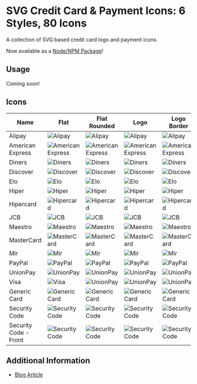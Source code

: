# SVG Credit Card & Payment Icons: 6 Styles, 80 Icons

A collection of SVG based credit card logo and payment icons.

Now available as a [Node/NPM Package](https://github.com/aaronfagan/svg-credit-card-payment-icons/pkgs/npm/ccicons)!

## Usage
Coming soon!

## Icons

| Name                  | Flat                                                                                                       | Flat Rounded                                                                                                       | Logo                                                                                                       | Logo Border                                                                                                       | Mono                                                                                                       | Mono Outline                                                                                                       |
| --------------------- | ---------------------------------------------------------------------------------------------------------- | ------------------------------------------------------------------------------------------------------------------ | ---------------------------------------------------------------------------------------------------------- | ----------------------------------------------------------------------------------------------------------------- | ---------------------------------------------------------------------------------------------------------- | ------------------------------------------------------------------------------------------------------------------ |
| Alipay                | ![Alipay](https://github.com/aaronfagan/svg-credit-card-payment-icons/raw/main/flat/alipay.svg)            | ![Alipay](https://github.com/aaronfagan/svg-credit-card-payment-icons/raw/main/flat-rounded/alipay.svg)            | ![Alipay](https://github.com/aaronfagan/svg-credit-card-payment-icons/raw/main/logo/alipay.svg)            | ![Alipay](https://github.com/aaronfagan/svg-credit-card-payment-icons/raw/main/logo-border/alipay.svg)            | ![Alipay](https://github.com/aaronfagan/svg-credit-card-payment-icons/raw/main/mono/alipay.svg)            | ![Alipay](https://github.com/aaronfagan/svg-credit-card-payment-icons/raw/main/mono-outline/alipay.svg)            |
| American Express      | ![American Express](https://github.com/aaronfagan/svg-credit-card-payment-icons/raw/main/flat/amex.svg)    | ![American Express](https://github.com/aaronfagan/svg-credit-card-payment-icons/raw/main/flat-rounded/amex.svg)    | ![American Express](https://github.com/aaronfagan/svg-credit-card-payment-icons/raw/main/logo/amex.svg)    | ![American Express](https://github.com/aaronfagan/svg-credit-card-payment-icons/raw/main/logo-border/amex.svg)    | ![American Express](https://github.com/aaronfagan/svg-credit-card-payment-icons/raw/main/mono/amex.svg)    | ![American Express](https://github.com/aaronfagan/svg-credit-card-payment-icons/raw/main/mono-outline/amex.svg)    |
| Diners                | ![Diners](https://github.com/aaronfagan/svg-credit-card-payment-icons/raw/main/flat/diners.svg)            | ![Diners](https://github.com/aaronfagan/svg-credit-card-payment-icons/raw/main/flat-rounded/diners.svg)            | ![Diners](https://github.com/aaronfagan/svg-credit-card-payment-icons/raw/main/logo/diners.svg)            | ![Diners](https://github.com/aaronfagan/svg-credit-card-payment-icons/raw/main/logo-border/diners.svg)            | ![Diners](https://github.com/aaronfagan/svg-credit-card-payment-icons/raw/main/mono/diners.svg)            | ![Diners](https://github.com/aaronfagan/svg-credit-card-payment-icons/raw/main/mono-outline/diners.svg)            |
| Discover              | ![Discover](https://github.com/aaronfagan/svg-credit-card-payment-icons/raw/main/flat/discover.svg)        | ![Discover](https://github.com/aaronfagan/svg-credit-card-payment-icons/raw/main/flat-rounded/discover.svg)        | ![Discover](https://github.com/aaronfagan/svg-credit-card-payment-icons/raw/main/logo/discover.svg)        | ![Discover](https://github.com/aaronfagan/svg-credit-card-payment-icons/raw/main/logo-border/discover.svg)        | ![Discover](https://github.com/aaronfagan/svg-credit-card-payment-icons/raw/main/mono/discover.svg)        | ![Discover](https://github.com/aaronfagan/svg-credit-card-payment-icons/raw/main/mono-outline/discover.svg)        |
| Elo                   | ![Elo](https://github.com/aaronfagan/svg-credit-card-payment-icons/raw/main/flat/elo.svg)                  | ![Elo](https://github.com/aaronfagan/svg-credit-card-payment-icons/raw/main/flat-rounded/elo.svg)                  | ![Elo](https://github.com/aaronfagan/svg-credit-card-payment-icons/raw/main/logo/elo.svg)                  | ![Elo](https://github.com/aaronfagan/svg-credit-card-payment-icons/raw/main/logo-border/elo.svg)                  | ![Elo](https://github.com/aaronfagan/svg-credit-card-payment-icons/raw/main/mono/elo.svg)                  | ![Elo](https://github.com/aaronfagan/svg-credit-card-payment-icons/raw/main/mono-outline/elo.svg)                  |
| Hiper                 | ![Hiper](https://github.com/aaronfagan/svg-credit-card-payment-icons/raw/main/flat/hiper.svg)              | ![Hiper](https://github.com/aaronfagan/svg-credit-card-payment-icons/raw/main/flat-rounded/hiper.svg)              | ![Hiper](https://github.com/aaronfagan/svg-credit-card-payment-icons/raw/main/logo/hiper.svg)              | ![Hiper](https://github.com/aaronfagan/svg-credit-card-payment-icons/raw/main/logo-border/hiper.svg)              | ![Hiper](https://github.com/aaronfagan/svg-credit-card-payment-icons/raw/main/mono/hiper.svg)              | ![Hiper](https://github.com/aaronfagan/svg-credit-card-payment-icons/raw/main/mono-outline/hiper.svg)              |
| Hipercard             | ![Hipercard](https://github.com/aaronfagan/svg-credit-card-payment-icons/raw/main/flat/hipercard.svg)      | ![Hipercard](https://github.com/aaronfagan/svg-credit-card-payment-icons/raw/main/flat-rounded/hipercard.svg)      | ![Hipercard](https://github.com/aaronfagan/svg-credit-card-payment-icons/raw/main/logo/hipercard.svg)      | ![Hipercard](https://github.com/aaronfagan/svg-credit-card-payment-icons/raw/main/logo-border/hipercard.svg)      | ![Hipercard](https://github.com/aaronfagan/svg-credit-card-payment-icons/raw/main/mono/hipercard.svg)      | ![Hipercard](https://github.com/aaronfagan/svg-credit-card-payment-icons/raw/main/mono-outline/hipercard.svg)      |
| JCB                   | ![JCB](https://github.com/aaronfagan/svg-credit-card-payment-icons/raw/main/flat/jcb.svg)                  | ![JCB](https://github.com/aaronfagan/svg-credit-card-payment-icons/raw/main/flat-rounded/jcb.svg)                  | ![JCB](https://github.com/aaronfagan/svg-credit-card-payment-icons/raw/main/logo/jcb.svg)                  | ![JCB](https://github.com/aaronfagan/svg-credit-card-payment-icons/raw/main/logo-border/jcb.svg)                  | ![JCB](https://github.com/aaronfagan/svg-credit-card-payment-icons/raw/main/mono/jcb.svg)                  | ![JCB](https://github.com/aaronfagan/svg-credit-card-payment-icons/raw/main/mono-outline/jcb.svg)                  |
| Maestro               | ![Maestro](https://github.com/aaronfagan/svg-credit-card-payment-icons/raw/main/flat/maestro.svg)          | ![Maestro](https://github.com/aaronfagan/svg-credit-card-payment-icons/raw/main/flat-rounded/maestro.svg)          | ![Maestro](https://github.com/aaronfagan/svg-credit-card-payment-icons/raw/main/logo/maestro.svg)          | ![Maestro](https://github.com/aaronfagan/svg-credit-card-payment-icons/raw/main/logo-border/maestro.svg)          | ![Maestro](https://github.com/aaronfagan/svg-credit-card-payment-icons/raw/main/mono/maestro.svg)          | ![Maestro](https://github.com/aaronfagan/svg-credit-card-payment-icons/raw/main/mono-outline/maestro.svg)          |
| MasterCard            | ![MasterCard](https://github.com/aaronfagan/svg-credit-card-payment-icons/raw/main/flat/mastercard.svg)    | ![MasterCard](https://github.com/aaronfagan/svg-credit-card-payment-icons/raw/main/flat-rounded/mastercard.svg)    | ![MasterCard](https://github.com/aaronfagan/svg-credit-card-payment-icons/raw/main/logo/mastercard.svg)    | ![MasterCard](https://github.com/aaronfagan/svg-credit-card-payment-icons/raw/main/logo-border/mastercard.svg)    | ![MasterCard](https://github.com/aaronfagan/svg-credit-card-payment-icons/raw/main/mono/mastercard.svg)    | ![MasterCard](https://github.com/aaronfagan/svg-credit-card-payment-icons/raw/main/mono-outline/mastercard.svg)    |
| Mir                   | ![Mir](https://github.com/aaronfagan/svg-credit-card-payment-icons/raw/main/flat/mir.svg)                  | ![Mir](https://github.com/aaronfagan/svg-credit-card-payment-icons/raw/main/flat-rounded/mir.svg)                  | ![Mir](https://github.com/aaronfagan/svg-credit-card-payment-icons/raw/main/logo/mir.svg)                  | ![Mir](https://github.com/aaronfagan/svg-credit-card-payment-icons/raw/main/logo-border/mir.svg)                  | ![Mir](https://github.com/aaronfagan/svg-credit-card-payment-icons/raw/main/mono/mir.svg)                  | ![Mir](https://github.com/aaronfagan/svg-credit-card-payment-icons/raw/main/mono-outline/mir.svg)                  |
| PayPal                | ![PayPal](https://github.com/aaronfagan/svg-credit-card-payment-icons/raw/main/flat/paypal.svg)            | ![PayPal](https://github.com/aaronfagan/svg-credit-card-payment-icons/raw/main/flat-rounded/paypal.svg)            | ![PayPal](https://github.com/aaronfagan/svg-credit-card-payment-icons/raw/main/logo/paypal.svg)            | ![PayPal](https://github.com/aaronfagan/svg-credit-card-payment-icons/raw/main/logo-border/paypal.svg)            | ![PayPal](https://github.com/aaronfagan/svg-credit-card-payment-icons/raw/main/mono/paypal.svg)            | ![PayPal](https://github.com/aaronfagan/svg-credit-card-payment-icons/raw/main/mono-outline/paypal.svg)            |
| UnionPay              | ![UnionPay](https://github.com/aaronfagan/svg-credit-card-payment-icons/raw/main/flat/unionpay.svg)        | ![UnionPay](https://github.com/aaronfagan/svg-credit-card-payment-icons/raw/main/flat-rounded/unionpay.svg)        | ![UnionPay](https://github.com/aaronfagan/svg-credit-card-payment-icons/raw/main/logo/unionpay.svg)        | ![UnionPay](https://github.com/aaronfagan/svg-credit-card-payment-icons/raw/main/logo-border/unionpay.svg)        | ![UnionPay](https://github.com/aaronfagan/svg-credit-card-payment-icons/raw/main/mono/unionpay.svg)        | ![UnionPay](https://github.com/aaronfagan/svg-credit-card-payment-icons/raw/main/mono-outline/unionpay.svg)        |
| Visa                  | ![Visa](https://github.com/aaronfagan/svg-credit-card-payment-icons/raw/main/flat/visa.svg)                | ![UnionPay](https://github.com/aaronfagan/svg-credit-card-payment-icons/raw/main/flat-rounded/visa.svg)            | ![UnionPay](https://github.com/aaronfagan/svg-credit-card-payment-icons/raw/main/logo/visa.svg)            | ![UnionPay](https://github.com/aaronfagan/svg-credit-card-payment-icons/raw/main/logo-border/visa.svg)            | ![UnionPay](https://github.com/aaronfagan/svg-credit-card-payment-icons/raw/main/mono/visa.svg)            | ![UnionPay](https://github.com/aaronfagan/svg-credit-card-payment-icons/raw/main/mono-outline/visa.svg)            |
| Generic Card          | ![Generic Card](https://github.com/aaronfagan/svg-credit-card-payment-icons/raw/main/flat/generic.svg)     | ![Generic Card](https://github.com/aaronfagan/svg-credit-card-payment-icons/raw/main/flat-rounded/generic.svg)     | ![Generic Card](https://github.com/aaronfagan/svg-credit-card-payment-icons/raw/main/logo/generic.svg)     | ![Generic Card](https://github.com/aaronfagan/svg-credit-card-payment-icons/raw/main/logo-border/generic.svg)     | ![Visa](https://github.com/aaronfagan/svg-credit-card-payment-icons/raw/main/mono/generic.svg)             | ![Visa](https://github.com/aaronfagan/svg-credit-card-payment-icons/raw/main/mono-outline/generic.svg)             |
| Security Code         | ![Security Code](https://github.com/aaronfagan/svg-credit-card-payment-icons/raw/main/flat/code.svg)       | ![Security Code](https://github.com/aaronfagan/svg-credit-card-payment-icons/raw/main/flat-rounded/code.svg)       | ![Security Code](https://github.com/aaronfagan/svg-credit-card-payment-icons/raw/main/logo/code.svg)       | ![Security Code](https://github.com/aaronfagan/svg-credit-card-payment-icons/raw/main/logo-border/code.svg)       | ![Security Code](https://github.com/aaronfagan/svg-credit-card-payment-icons/raw/main/mono/code.svg)       | ![Security Code](https://github.com/aaronfagan/svg-credit-card-payment-icons/raw/main/mono-outline/code.svg)       |
| Security Code - Front | ![Security Code](https://github.com/aaronfagan/svg-credit-card-payment-icons/raw/main/flat/code-front.svg) | ![Security Code](https://github.com/aaronfagan/svg-credit-card-payment-icons/raw/main/flat-rounded/code-front.svg) | ![Security Code](https://github.com/aaronfagan/svg-credit-card-payment-icons/raw/main/logo/code-front.svg) | ![Security Code](https://github.com/aaronfagan/svg-credit-card-payment-icons/raw/main/logo-border/code-front.svg) | ![Security Code](https://github.com/aaronfagan/svg-credit-card-payment-icons/raw/main/mono/code-front.svg) | ![Security Code](https://github.com/aaronfagan/svg-credit-card-payment-icons/raw/main/mono-outline/code-front.svg) |

## Additional Information
- [Blog Article](https://www.aaronfagan.ca/blog/2017/svg-credit-card-payment-icons-6-styles-80-icons/)